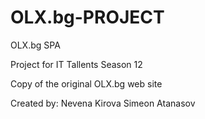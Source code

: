 # OLX.bg-PROJECT

OLX.bg SPA 

Project for IT Tallents Season 12

Copy of the original OLX.bg web site

Created by: 
Nevena Kirova
Simeon Atanasov
